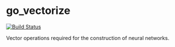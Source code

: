 # go_vectorize
[![Build Status](https://travis-ci.org/I159/go_vectorize.svg?branch=master)](https://travis-ci.org/I159/go_vectorize)

Vector operations required for the construction of neural networks.
